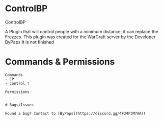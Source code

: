 # ControlBP

ControlBP 

A Plugin that will control people with a minimum distance, it can replace the Frezzes. This plugin was created for the WarCraft server by the Developer ByPaps It is not finished

# Commands & Permissions

```
Commands
- CP 
- Control T

Permissions 


# Bugs/Issues

Found a bug? Contact to [ByPaps](https://discord.gg/4F34P3M7AA)!
```
